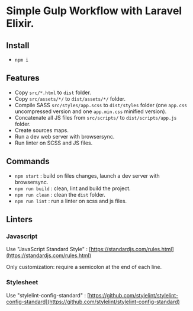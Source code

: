 # Simple Gulp Workflow with Laravel Elixir.

## Install

- `npm i`

## Features

- Copy `src/*.html` to `dist` folder.
- Copy `src/assets/*/` to `dist/assets/*/` folder.
- Compile SASS `src/styles/app.scss` to `dist/styles` folder (one `app.css` uncompressed version and one `app.min.css` minified version).
- Concatenate all JS files from `src/scripts/` to `dist/scripts/app.js` folder.
- Create sources maps.
- Run a dev web server with browsersync.
- Run linter on SCSS and JS files.

## Commands

- `npm start` : build on files changes, launch a dev server with browsersync.
- `npm run build` : clean, lint and build the project.
- `npm run clean` : clean the `dist` folder.
- `npm run lint` : run a linter on scss and js files.

## Linters

### Javascript

Use "JavaScript Standard Style" : [https://standardjs.com/rules.html](https://standardjs.com/rules.html)

Only customization: require a semicolon at the end of each line.

### Stylesheet

Use "stylelint-config-standard" : [https://github.com/stylelint/stylelint-config-standard](https://github.com/stylelint/stylelint-config-standard)
